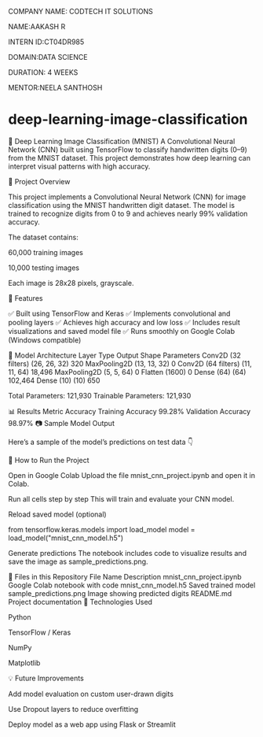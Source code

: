 COMPANY NAME: CODTECH IT SOLUTIONS

NAME:AAKASH R

INTERN ID:CT04DR985

DOMAIN:DATA SCIENCE

DURATION: 4 WEEKS

MENTOR:NEELA SANTHOSH

# deep-learning-image-classification
🧠 Deep Learning Image Classification (MNIST)
A Convolutional Neural Network (CNN) built using TensorFlow to classify handwritten digits (0–9) from the MNIST dataset.
This project demonstrates how deep learning can interpret visual patterns with high accuracy.

📘 Project Overview

This project implements a Convolutional Neural Network (CNN) for image classification using the MNIST handwritten digit dataset.
The model is trained to recognize digits from 0 to 9 and achieves nearly 99% validation accuracy.

The dataset contains:

60,000 training images

10,000 testing images

Each image is 28x28 pixels, grayscale.

🧩 Features

✅ Built using TensorFlow and Keras
✅ Implements convolutional and pooling layers
✅ Achieves high accuracy and low loss
✅ Includes result visualizations and saved model file
✅ Runs smoothly on Google Colab (Windows compatible)

🧠 Model Architecture
Layer Type	Output Shape	Parameters
Conv2D (32 filters)	(26, 26, 32)	320
MaxPooling2D	(13, 13, 32)	0
Conv2D (64 filters)	(11, 11, 64)	18,496
MaxPooling2D	(5, 5, 64)	0
Flatten	(1600)	0
Dense (64)	(64)	102,464
Dense (10)	(10)	650

Total Parameters: 121,930
Trainable Parameters: 121,930

📊 Results
Metric	Accuracy
Training Accuracy	99.28%
Validation Accuracy	98.97%
📷 Sample Model Output

Here’s a sample of the model’s predictions on test data 👇

🚀 How to Run the Project

Open in Google Colab
Upload the file mnist_cnn_project.ipynb and open it in Colab.

Run all cells step by step
This will train and evaluate your CNN model.

Reload saved model (optional)

from tensorflow.keras.models import load_model
model = load_model("mnist_cnn_model.h5")


Generate predictions
The notebook includes code to visualize results and save the image as sample_predictions.png.

💾 Files in this Repository
File Name	Description
mnist_cnn_project.ipynb	Google Colab notebook with code
mnist_cnn_model.h5	Saved trained model
sample_predictions.png	Image showing predicted digits
README.md	Project documentation
🧠 Technologies Used

Python

TensorFlow / Keras

NumPy

Matplotlib

💡 Future Improvements

Add model evaluation on custom user-drawn digits

Use Dropout layers to reduce overfitting

Deploy model as a web app using Flask or Streamlit

